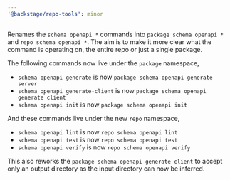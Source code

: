 ```yaml
---
'@backstage/repo-tools': minor
---
```


Renames the `schema openapi *` commands into `package schema openapi *` and `repo schema openapi *`. The aim is to make it more clear what the command is operating on, the entire repo or just a single package.

The following commands now live under the `package` namespace,

- `schema openapi generate` is now `package schema openapi generate server`
- `schema openapi generate-client` is now `package schema openapi generate client`
- `schema openapi init` is now `package schema openapi init`

And these commands live under the new `repo` namespace,

- `schema openapi lint` is now `repo schema openapi lint`
- `schema openapi test` is now `repo schema openapi test`
- `schema openapi verify` is now `repo schema openapi verify`

This also reworks the `package schema openapi generate client` to accept only an output directory as the input directory can now be inferred.
